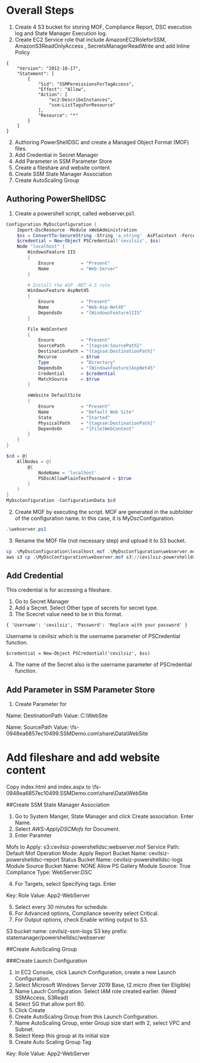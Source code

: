 # Overall Steps

1. Create 4 S3 bucket for storing MOF, Compliance Report, DSC execution log and State Manager Execution log.
2. Create EC2 Service role that include AmazonEC2RoleforSSM, AmazonS3ReadOnlyAccess , SecretsManagerReadWrite  and add Inline Policy

```
{
    "Version": "2012-10-17",
    "Statement": [
        {
            "Sid": "SSMPermissionsForTagAccess",
            "Effect": "Allow",
            "Action": [
                "ec2:DescribeInstances",
                "ssm:ListTagsForResource"
            ],
            "Resource": "*"
        }
    ]
}
```

2. Authoring PowerShellDSC and create a Managed Object Format (MOF) files.
3. Add Credential in Secret Manager
4. Add Parameter in SSM Parameter Store
5. Create a fileshare and website content
6. Create SSM State Manager Association
7. Create AutoScaling Group

## Authoring PowerShellDSC

1. Create a powershell script, called webserver.ps1.

```PowerShell
Configuration MyDscConfiguration {
    Import-DscResource -Module xWebAdministration
    $ss = ConvertTo-SecureString -String 'a_string' -AsPlaintext -Force
    $credential = New-Object PSCredential('cevilsiz', $ss)
    Node "localhost" {
        WindowsFeature IIS
        {
            Ensure          = "Present"
            Name            = "Web-Server"
        }

        # Install the ASP .NET 4.5 role
        WindowsFeature AspNet45
        {
            Ensure          = "Present"
            Name            = "Web-Asp-Net45"
            DependsOn       = "[WindowsFeature]IIS"
        }

        File WebContent
        {
            Ensure          = "Present"
            SourcePath      = "{tagssm:SourcePath}"
            DestinationPath = "{tagssm:DestinationPath}"
            Recurse         = $true
            Type            = "Directory"
            DependsOn       = "[WindowsFeature]AspNet45"
            Credential      = $credential
            MatchSource     = $true
        }

        xWebsite DefaultSite
        {
            Ensure          = "Present"
            Name            = "Default Web Site"
            State           = "Started"
            PhysicalPath    = "{tagssm:DestinationPath}"
            DependsOn       = "[File]WebContent"
        }
    }
}

$cd = @{
    AllNodes = @(
        @{
            NodeName = 'localhost'
            PSDscAllowPlainTextPassword = $true
        }
    )
}
MyDscConfiguration -ConfigurationData $cd 
```

2. Create MOF by executing the script. MOF are generated in the subfolder of the configuration name. In this case, it is MyDscConfiguration.

```PowerShell
.\webserver.ps1
```

3. Rename the MOF file (not necessary step) and upload it to S3 bucket.

```PowerShell
cp .\MyDscConfiguration\localhost.mof .\MyDscConfiguration\webserver.mof
aws s3 cp .\MyDscConfiguration\webserver.mof s3://cevilsiz-powershelldsc/webserver.mof
```

## Add Credential 
This credential is for accessing a fileshare.

1. Go to Secret Manager
2. Add a Secret. Select Other type of secrets for secret type.
3. The Scecret value need to be in this format.

```
{ 'Username': 'cevilsiz', 'Password': 'Replace with your password' }
```

Username is cevilsiz which is the username parameter of PSCredential function.

```
$credential = New-Object PSCredential('cevilsiz', $ss)
```
4. The name of the Secret also is the username parameter of PSCredential function.

## Add Parameter in SSM Parameter Store

1. Create Parameter for

Name: DestinationPath
Value: C:\WebSite

Name: SourcePath
Value: \\fs-0948ea6857ec10499.SSMDemo.com\share\Data\WebSite

# Add fileshare and add website content

Copy index.html and index.aspx to \\fs-0948ea6857ec10499.SSMDemo.com\share\Data\WebSite

##Create SSM State Manager Association

1. Go to System Manger, State Manager and click Create association. Enter Name.
2. Select *AWS-ApplyDSCMofs* for Document.
3. Enter Paramter

Mofs to Apply: s3:cevilsiz-powershelldsc:webserver.mof
Service Path: Default
Mof Operation Mode: Apply
Report Bucket Name: cevilsiz-powershelldsc-report
Status Bucket Name: cevilsiz-powershelldsc-logs
Module Source Bucket Name: NONE
Allow PS Gallery Module Source: True
Compliance Type: WebServer:DSC

4. For Targets, select Specifying tags. Enter 

Key: Role 
Value: App2-WebServer

5. Select every 30 minutes for schedule.
6. For Advanced options, Compliance severity select Critical.
7. For Output options, check Enable writing output to S3.

S3 bucket name: cevilsiz-ssm-logs
S3 key prefix: statemanager/powershelldsc/webserver

##Create AutoScaling Group

###Create Launch Configuration

1. In EC2 Console, click Launch Configuration, create a new Launch Configuration.
2. Select Microsoft Windows Server 2019 Base, t2.micro (free tier Eligible)
3. Name Lauch Configuration. Select IAM role created earlier. (Need SSMAccess, S3Read)
4. Select SG that allow port 80.
5. Click Create
6. Create AutoScaling Group from this Launch Configuration.
7. Name AutoScaling Group, enter Group size start with 2, select VPC and Subnet.
8. Select Keep this group at its initial size
9. Create Auto Scaling Group Tag

Key: Role 
Value: App2-WebServer

